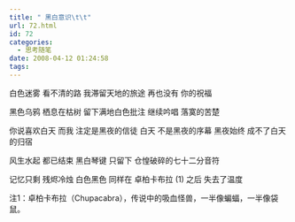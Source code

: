 ```yaml
---
title: " 黑白意识\t\t"
url: 72.html
id: 72
categories:
  - 思考随笔
date: 2008-04-12 01:24:58
tags:
---
```


白色迷雾 看不清的路 我滞留天地的旅途 再也没有 你的祝福

黑色乌鸦 栖息在枯树 留下满地白色批注 继续吟唱 落寞的苦楚

你说喜欢白天 而我 注定是黑夜的信徒 白天 不是黑夜的序幕 黑夜始终 成不了白天的归宿

风生水起 都已结束 黑白琴键 只留下 仓惶破碎的七十二分音符

记忆只剩 残烬冷烛 白色黑色 同样在 卓柏卡布拉 (1) 之后 失去了温度

注1：卓柏卡布拉（Chupacabra），传说中的吸血怪兽，一半像蝙蝠，一半像袋鼠。